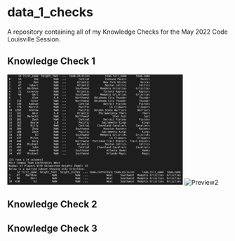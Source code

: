 # data_1_checks
A repository containing all of my Knowledge Checks for the May 2022 Code Louisville Session.

## Knowledge Check 1

<p float="left">
   <img src="./KC1Preview.png" alt="Preview" width="400"/>
   <img src="./KC1Preview2.png" alt="Preview2" width="400"/>
</p>

## Knowledge Check 2

## Knowledge Check 3



